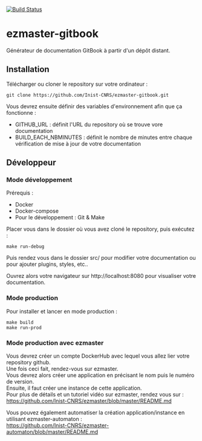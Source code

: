 
[![Build Status](https://travis-ci.org/Inist-CNRS/ezmaster-gitbook.png?branch=master)](https://travis-ci.org/Inist-CNRS/ezmaster-gitbook)

# ezmaster-gitbook

Générateur de documentation GitBook à partir d'un dépôt distant.

## Installation

Télécharger ou cloner le repository sur votre ordinateur :

``` 
git clone https://github.com/Inist-CNRS/ezmaster-gitbook.git
```
Vous devrez ensuite définir des variables d'environnement afin que ça fonctionne :

* GITHUB_URL : définit l'URL du repository où se trouve vore documentation
* BUILD_EACH_NBMINUTES : définit le nombre de minutes entre chaque vérification de mise à jour de votre documentation

## Développeur

### Mode développement

Prérequis :
* Docker
* Docker-compose
* Pour le développement : Git & Make

Placer vous dans le dossier où vous avez cloné le repository, puis exécutez :

```
make run-debug
```
Puis rendez vous dans le dossier src/ pour modifier votre documentation ou pour ajouter plugins, styles, etc..

Ouvrez alors votre navigateur sur http://localhost:8080 pour visualiser votre documentation.


### Mode production
Pour installer et lancer en mode production :
```
make build
make run-prod
```

### Mode production avec ezmaster

Vous devrez créer un compte DockerHub avec lequel vous allez lier votre repository github. <br>
Une fois ceci fait, rendez-vous sur ezmaster. <br>
Vous devrez alors créer une application en précisant le nom puis le numéro de version. <br>
Ensuite, il faut créer une instance de cette application. <br>
Pour plus de détails et un tutoriel vidéo sur ezmaster, rendez vous sur : <br>
https://github.com/Inist-CNRS/ezmaster/blob/master/README.md

Vous pouvez également automatiser la création application/instance en utilisant ezmaster-automaton : <br>
https://github.com/Inist-CNRS/ezmaster-automaton/blob/master/README.md


